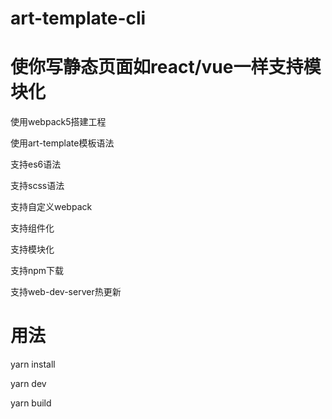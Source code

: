 # art-template-cli
# 使你写静态页面如react/vue一样支持模块化

使用webpack5搭建工程

使用art-template模板语法

支持es6语法

支持scss语法

支持自定义webpack

支持组件化

支持模块化

支持npm下载

支持web-dev-server热更新

# 用法

yarn install

yarn dev

yarn build

